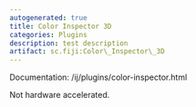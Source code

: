 ```yaml
---
autogenerated: true
title: Color Inspector 3D
categories: Plugins
description: test description
artifact: sc.fiji:Color\_Inspector\_3D
---
```


Documentation: /ij/plugins/color-inspector.html

Not hardware accelerated.


